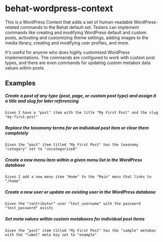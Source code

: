# behat-wordpress-context

This is a WordPress Context that adds a set of human-readable WordPress-related commands to the Behat default set. Testers can implement commands like creating and modifying WordPress default and custom posts, activating and customizing theme settings, adding images to the media library, creating and modifying user profiles, and more. 

It's useful for anyone who does highly customized WordPress implementations. The commands are configured to work with custom post types, and there are even commands for updating custom metabox data values within posts.

## Examples

##### Create a post of any type (post, page, or custom post type) and assign it a title and slug for later referencing

```
Given I have a "post" item with the title "My First Post" and the slug "my-first-post"
```

##### Replace the taxonomy terms for an individual post item or clear them completely

```
Given the "post" item titled "My First Post" has the taxonomy "category" set to "uncategorized"
```

##### Create a new menu item within a given menu list in the WordPress database

```
Given I add a new menu item "Home" to the "Main" menu that links to "/home"
```

##### Create a new user or update an existing user in the WordPress database

```
Given the "contributor" user "test_username" with the password "test_password" exists
```

##### Set meta values within custom metaboxes for individual post items

```
Given the "post" item titled "My First Post" has the "sample" metabox with the "label" meta key set to "example"
```